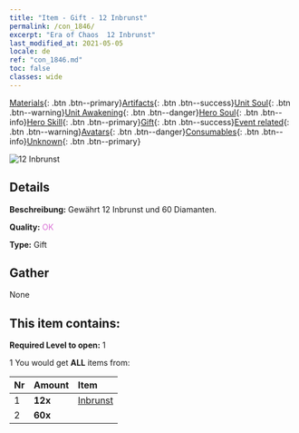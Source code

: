 ```yaml
---
title: "Item - Gift - 12 Inbrunst"
permalink: /con_1846/
excerpt: "Era of Chaos  12 Inbrunst"
last_modified_at: 2021-05-05
locale: de
ref: "con_1846.md"
toc: false
classes: wide
---
```

 [Materials](/ItemsDE/){: .btn .btn--primary}[Artifacts](/ItemsDE/Artifacts/){: .btn .btn--success}[Unit Soul](/ItemsDE/UnitSoul/){: .btn .btn--warning}[Unit Awakening](/ItemsDE/UnitAwakening/){: .btn .btn--danger}[Hero Soul](/ItemsDE/HeroSoul/){: .btn .btn--info}[Hero Skill](/ItemsDE/HeroSkill/){: .btn .btn--primary}[Gift](/ItemsDE/Gift/){: .btn .btn--success}[Event related](/ItemsDE/Events/){: .btn .btn--warning}[Avatars](/ItemsDE/Avatars/){: .btn .btn--danger}[Consumables](/ItemsDE/Consumables/){: .btn .btn--info}[Unknown](/ItemsDE/Unknown/){: .btn .btn--primary}

 ![12 Inbrunst](/images/t/i_907469.png)

## Details
 **Beschreibung:** Gewährt 12 Inbrunst und 60 Diamanten.

 **Quality:** <span style="color: #DA70D6">OK</span>

 **Type:** Gift

## Gather

  None

## This item contains:

 **Required Level to open:** 1

 1 You would get **ALL** items  from:

  | Nr | Amount |     Item    |
  |:---|:-------|:------------|
  | 1 |  **12x** | [Inbrunst](/ItemsDE/con_954/) |  | 
  | 2 |  **60x** | <i class="fas fa-gem"/> |  | 
